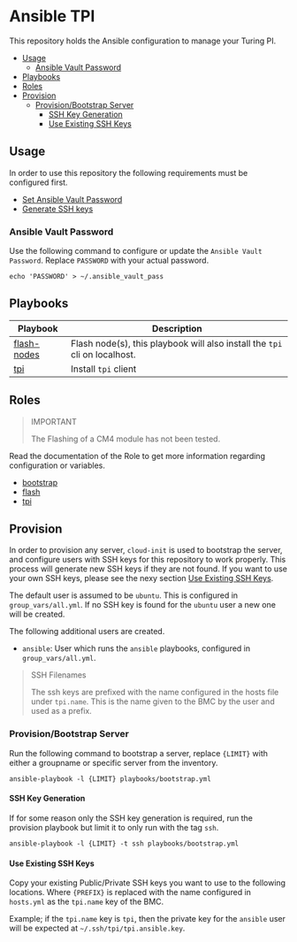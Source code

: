 # Ansible TPI

This repository holds the Ansible configuration to manage your Turing PI.

- [Usage](#usage)
  - [Ansible Vault Password](#ansible-vault-password)
- [Playbooks](#playbooks)
- [Roles](#roles)
- [Provision](#provision)
  - [Provision/Bootstrap Server](#provisionbootstrap-server)
    - [SSH Key Generation](#ssh-key-generation)
    - [Use Existing SSH Keys](#use-existing-ssh-keys)

## Usage

In order to use this repository the following requirements must be configured first.

- [Set Ansible Vault Password](#ansible-vault-password)
- [Generate SSH keys](#ssh-key-generation)

### Ansible Vault Password

Use the following command to configure or update the `Ansible Vault Password`.
Replace `PASSWORD` with your actual password.

```shell
echo 'PASSWORD' > ~/.ansible_vault_pass
```

## Playbooks

| Playbook                                   | Description                                                                |
| ------------------------------------------ | -------------------------------------------------------------------------- |
| [flash-nodes](./playbooks/flash-nodes.yml) | Flash node(s), this playbook will also install the `tpi` cli on localhost. |
| [tpi](./playbooks/tpi.yml)                 | Install `tpi` client                                                       |

## Roles

> IMPORTANT
>
> The Flashing of a CM4 module has not been tested.

Read the documentation of the Role to get more information regarding configuration or variables.

- [bootstrap](./roles/bootstrap/README.md)
- [flash](./roles/flash/README.md)
- [tpi](./roles/tpi/README.md)

## Provision

In order to provision any server, `cloud-init` is used to bootstrap the server,
and configure users with SSH keys for this repository to work properly.
This process will generate new SSH keys if they are not found.
If you want to use your own SSH keys, please see the nexy section [Use Existing SSH Keys](#use-existing-ssh-keys).

The default user is assumed to be `ubuntu`. This is configured in `group_vars/all.yml`.
If no SSH key is found for the `ubuntu` user a new one will be created.

The following additional users are created.

- `ansible`: User which runs the `ansible` playbooks, configured in `group_vars/all.yml`.

> SSH Filenames
>
> The ssh keys are prefixed with the name configured in the hosts file under `tpi.name`.
> This is the name given to the BMC by the user and used as a prefix.

### Provision/Bootstrap Server

Run the following command to bootstrap a server, replace `{LIMIT}` with either a groupname
or specific server from the inventory.

```shell
ansible-playbook -l {LIMIT} playbooks/bootstrap.yml
```

#### SSH Key Generation

If for some reason only the SSH key generation is required, run the provision playbook
but limit it to only run with the tag `ssh`.

```shell
ansible-playbook -l {LIMIT} -t ssh playbooks/bootstrap.yml
```

#### Use Existing SSH Keys

Copy your existing Public/Private SSH keys you want to use to the following locations.
Where `{PREFIX}` is replaced with the name configured in `hosts.yml` as the `tpi.name`
key of the BMC.

Example; if the `tpi.name` key is `tpi`, then the private key for the `ansible` user
will be expected at `~/.ssh/tpi/tpi.ansible.key`.
